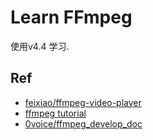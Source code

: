# Learn FFmpeg

使用v4.4 学习.

## Ref

* [feixiao/ffmpeg-video-player](https://github.com/feixiao/ffmpeg-video-player)
* [ffmpeg tutorial](http://dranger.com/ffmpeg/ffmpeg.html)
* [0voice/ffmpeg_develop_doc](https://github.com/0voice/ffmpeg_develop_doc)
